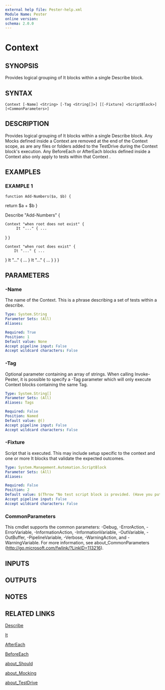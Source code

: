 ```yaml
---
external help file: Pester-help.xml
Module Name: Pester
online version:
schema: 2.0.0
---
```


# Context

## SYNOPSIS

Provides logical grouping of It blocks within a single Describe block.

## SYNTAX

```
Context [-Name] <String> [-Tag <String[]>] [[-Fixture] <ScriptBlock>] [<CommonParameters>]
```

## DESCRIPTION

Provides logical grouping of It blocks within a single Describe block.
Any Mocks defined inside a Context are removed at the end of the Context scope,
as are any files or folders added to the TestDrive during the Context block's
execution.
Any BeforeEach or AfterEach blocks defined inside a Context also only
apply to tests within that Context .

## EXAMPLES

### EXAMPLE 1

```
function Add-Numbers($a, $b) {
```

return $a + $b
}

Describe "Add-Numbers" {

    Context "when root does not exist" {
         It "..." { ...

}
}

    Context "when root does exist" {
        It "..." { ...

}
It "..." { ...
}
It "..." { ...
}
}
}

## PARAMETERS

### -Name

The name of the Context.
This is a phrase describing a set of tests within a describe.

```yaml
Type: System.String
Parameter Sets: (All)
Aliases:

Required: True
Position: 1
Default value: None
Accept pipeline input: False
Accept wildcard characters: False
```

### -Tag

Optional parameter containing an array of strings.
When calling Invoke-Pester,
it is possible to specify a -Tag parameter which will only execute Context blocks
containing the same Tag.

```yaml
Type: System.String[]
Parameter Sets: (All)
Aliases: Tags

Required: False
Position: Named
Default value: @()
Accept pipeline input: False
Accept wildcard characters: False
```

### -Fixture

Script that is executed.
This may include setup specific to the context
and one or more It blocks that validate the expected outcomes.

```yaml
Type: System.Management.Automation.ScriptBlock
Parameter Sets: (All)
Aliases:

Required: False
Position: 2
Default value: $(Throw "No test script block is provided. (Have you put the open curly brace on the next line?)")
Accept pipeline input: False
Accept wildcard characters: False
```

### CommonParameters

This cmdlet supports the common parameters: -Debug, -ErrorAction, -ErrorVariable, -InformationAction, -InformationVariable, -OutVariable, -OutBuffer, -PipelineVariable, -Verbose, -WarningAction, and -WarningVariable.
For more information, see about_CommonParameters (http://go.microsoft.com/fwlink/?LinkID=113216).

## INPUTS

## OUTPUTS

## NOTES

## RELATED LINKS

[Describe](Describe.md)

[It](It.md)

[AfterEach](AfterEach.md)

[BeforeEach](BeforeEach.md)

[about_Should](about_Should.md)

[about_Mocking](about_Mocking.md)

[about_TestDrive](about_TestDrive.md)
